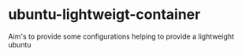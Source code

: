 # ubuntu-lightweigt-container
Aim's to provide some configurations helping to provide a lightweight ubuntu

